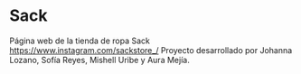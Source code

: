 # Sack
Página web de la tienda de ropa Sack  https://www.instagram.com/sackstore_/
Proyecto desarrollado por Johanna Lozano, Sofía Reyes, Mishell Uribe y Aura Mejía. 
